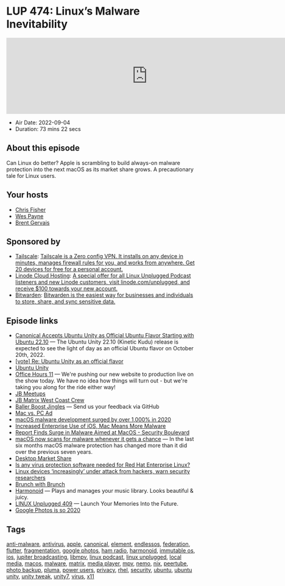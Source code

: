 # LUP 474: Linux’s Malware Inevitability

<iframe src="https://player.fireside.fm/v2/RUkczH-V+SAkQik4n?theme=dark" width="740" height="200" frameborder="0" scrolling="no"></iframe>

* Air Date: 2022-09-04
* Duration: 73 mins 22 secs

## About this episode

Can Linux do better? Apple is scrambling to build always-on malware protection into the next macOS as its market share grows. A precautionary tale for Linux users.

## Your hosts
* [Chris Fisher](https://linuxunplugged.com/hosts/chrislas)
* [Wes Payne](https://linuxunplugged.com/hosts/wes)
* [Brent Gervais](https://linuxunplugged.com/hosts/brent)

## Sponsored by

  * [Tailscale](http://tailscale.com/): [Tailscale is a Zero config VPN. It installs on any device in minutes, manages firewall rules for you, and works from anywhere. Get 20 devices for free for a personal account. ](http://tailscale.com/)
  * [Linode Cloud Hosting](https://linode.com/unplugged): [A special offer for all Linux Unplugged Podcast listeners and new Linode customers, visit linode.com/unplugged, and receive $100 towards your new account. ](https://linode.com/unplugged)
  * [Bitwarden](https://bitwarden.com/linux): [Bitwarden is the easiest way for businesses and individuals to store, share, and sync sensitive data.](https://bitwarden.com/linux)



## Episode links

  * [Canonical Accepts Ubuntu Unity as Official Ubuntu Flavor Starting with Ubuntu 22.10](https://9to5linux.com/canonical-accepts-ubuntu-unity-as-official-ubuntu-flavor-starting-with-ubuntu-22-10 "Canonical Accepts Ubuntu Unity as Official Ubuntu Flavor Starting with Ubuntu 22.10") — The Ubuntu Unity 22.10 (Kinetic Kudu) release is expected to see the light of day as an official Ubuntu flavor on October 20th, 2022.
  * [[vote] Re: Ubuntu Unity as an official flavor](https://lists.ubuntu.com/archives/technical-board/2022-September/002670.html "\[vote\] Re: Ubuntu Unity as an official flavor")
  * [Ubuntu Unity](https://ubuntuunity.org/ "Ubuntu Unity")
  * [Office Hours 11](https://www.jupiterbroadcasting.com/show/office-hours/11/ "Office Hours 11") — We're pushing our new website to production live on the show today. We have no idea how things will turn out - but we're taking you along for the ride either way!
  * [JB Meetups](http://meetup.com/jupiterbroadcasting "JB Meetups")
  * [JB Matrix West Coast Crew](https://bit.ly/westcoastcrew "JB Matrix West Coast Crew")
  * [Baller Boost Jingles](https://github.com/JupiterBroadcasting/linux-unplugged/issues/1 "Baller Boost Jingles") — Send us your feedback via GitHub
  * [Mac vs. PC Ad](https://www.youtube.com/watch?v=eF7habaTvAY "Mac vs. PC Ad")
  * [macOS malware development surged by over 1,000% in 2020](https://atlasvpn.com/blog/macos-malware-development-surged-by-over-1-000-in-2020 "macOS malware development surged by over 1,000% in 2020")
  * [Increased Enterprise Use of iOS, Mac Means More Malware](https://www.bankinfosecurity.com/ios-mac-malware-grows-increased-enterprise-use-a-18792 "Increased Enterprise Use of iOS, Mac Means More Malware")
  * [Report Finds Surge in Malware Aimed at MacOS - Security Boulevard](https://securityboulevard.com/2021/03/report-finds-surge-in-malware-aimed-at-macos/ "Report Finds Surge in Malware Aimed at MacOS - Security Boulevard")
  * [macOS now scans for malware whenever it gets a chance](https://eclecticlight.co/2022/08/30/macos-now-scans-for-malware-whenever-it-gets-a-chance/ "macOS now scans for malware whenever it gets a chance") — In the last six months macOS malware protection has changed more than it did over the previous seven years.
  * [Desktop Market Share](https://gs.statcounter.com/os-market-share/desktop/worldwide/ "Desktop Market Share")
  * [Is any virus protection software needed for Red Hat Enterprise Linux?](https://access.redhat.com/solutions/9203 "Is any virus protection software needed for Red Hat Enterprise Linux?")
  * [Linux devices ‘increasingly’ under attack from hackers, warn security researchers](https://www.zdnet.com/article/linux-devices-increasingly-under-attack-from-hackers-warn-security-researchers/ "Linux devices ‘increasingly’ under attack from hackers, warn security researchers")
  * [Brunch with Brunch](http://brunch.show/ "Brunch with Brunch")
  * [Harmonoid](https://harmonoid.com/ "Harmonoid") — Plays and manages your music library. Looks beautiful & juicy.
  * [LINUX Unplugged 409](https://linuxunplugged.com/409 "LINUX Unplugged 409") — Launch Your Memories Into the Future.
  * [Google Photos is so 2020](https://arstechnica.com/gadgets/2021/06/the-big-alternatives-to-google-photos-showdown/ "Google Photos is so 2020")



## Tags

[anti-malware](https://linuxunplugged.com/tags/anti-malware), [antivirus](https://linuxunplugged.com/tags/antivirus), [apple](https://linuxunplugged.com/tags/apple), [canonical](https://linuxunplugged.com/tags/canonical), [element](https://linuxunplugged.com/tags/element), [endlessos](https://linuxunplugged.com/tags/endlessos), [federation](https://linuxunplugged.com/tags/federation), [flutter](https://linuxunplugged.com/tags/flutter), [fragmentation](https://linuxunplugged.com/tags/fragmentation), [google photos](https://linuxunplugged.com/tags/google%20photos), [ham radio](https://linuxunplugged.com/tags/ham%20radio), [harmonoid](https://linuxunplugged.com/tags/harmonoid), [immutable os](https://linuxunplugged.com/tags/immutable%20os), [ios](https://linuxunplugged.com/tags/ios), [jupiter broadcasting](https://linuxunplugged.com/tags/jupiter%20broadcasting), [libmpv](https://linuxunplugged.com/tags/libmpv), [linux podcast](https://linuxunplugged.com/tags/linux%20podcast), [linux unplugged](https://linuxunplugged.com/tags/linux%20unplugged), [local media](https://linuxunplugged.com/tags/local%20media), [macos](https://linuxunplugged.com/tags/macos), [malware](https://linuxunplugged.com/tags/malware), [matrix](https://linuxunplugged.com/tags/matrix), [media player](https://linuxunplugged.com/tags/media%20player), [mpv](https://linuxunplugged.com/tags/mpv), [nemo](https://linuxunplugged.com/tags/nemo), [nix](https://linuxunplugged.com/tags/nix), [peertube](https://linuxunplugged.com/tags/peertube), [photo backup](https://linuxunplugged.com/tags/photo%20backup), [pluma](https://linuxunplugged.com/tags/pluma), [power users](https://linuxunplugged.com/tags/power%20users), [privacy](https://linuxunplugged.com/tags/privacy), [rhel](https://linuxunplugged.com/tags/rhel), [security](https://linuxunplugged.com/tags/security), [ubuntu](https://linuxunplugged.com/tags/ubuntu), [ubuntu unity](https://linuxunplugged.com/tags/ubuntu%20unity), [unity tweak](https://linuxunplugged.com/tags/unity%20tweak), [unity7](https://linuxunplugged.com/tags/unity7), [virus](https://linuxunplugged.com/tags/virus), [x11](https://linuxunplugged.com/tags/x11)